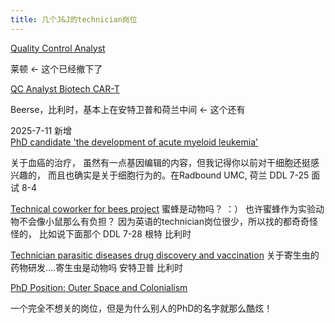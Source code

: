 ```yaml
---
title: 几个J&J的technician岗位
---
```

[Quality Control Analyst](https://www.careers.jnj.com/en/jobs/r-021260/quality-control-analyst/)

莱顿 <- 这个已经撤下了

[QC Analyst Biotech CAR-T](https://www.careers.jnj.com/en/jobs/r-021450/qc-analyst-biotech-car-t/)

Beerse，比利时，基本上在安特卫普和荷兰中间  <- 这个还有

2025-7-11 新增  
[PhD candidate 'the development of acute myeloid leukemia'](https://www.radboudumc.nl/en/vacancies/157521-phd-candidate-the-development-of-acute-myeloid-leukemia)

关于血癌的治疗， 虽然有一点基因编辑的内容，但我记得你以前对干细胞还挺感兴趣的， 而且也确实是关于细胞行为的。在Radbound UMC, 荷兰 DDL 7-25   面试 8-4

[Technical coworker for bees project](https://jobs.ugent.be/job/Merelbeke-Technical-coworker-for-bees-project-9820/824690702/?from=email&refid=15145706902&utm_source=J2WEmail&source=2&eid=25102-202517080617-23117484702&locale=en_GB)
蜜蜂是动物吗？ ：）   也许蜜蜂作为实验动物不会像小鼠那么有负担？ 因为英语的technician岗位很少，所以找的都奇奇怪怪的， 比如说下面那个
DDL 7-28   根特 比利时

[Technician parasitic diseases drug discovery and vaccination](https://www.uantwerpen.be/nl/jobs/vacatures/atp/?q=4062&descr=laboratory-technician)
关于寄生虫的药物研发....寄生虫是动物吗
安特卫普 比利时  

[PhD Position: Outer Space and Colonialism](https://academicpositions.com/ad/radboud-university/2025/phd-position-outer-space-and-colonialism/236650?utm_source=transactional&utm_medium=email&utm_campaign=Job+alerts&pa_conversion=d5d41824-e3cd-433d-b0b5-f315aa272f52)

一个完全不想关的岗位，但是为什么别人的PhD的名字就那么酷炫！
